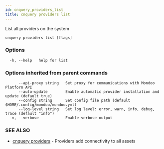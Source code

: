 ```yaml
---
id: cnquery_providers_list
title: cnquery providers list
---
```


List all providers on the system

```
cnquery providers list [flags]
```

### Options

```
  -h, --help   help for list
```

### Options inherited from parent commands

```
      --api-proxy string   Set proxy for communications with Mondoo Platform API
      --auto-update        Enable automatic provider installation and update (default true)
      --config string      Set config file path (default $HOME/.config/mondoo/mondoo.yml)
      --log-level string   Set log level: error, warn, info, debug, trace (default "info")
  -v, --verbose            Enable verbose output
```

### SEE ALSO

- [cnquery providers](cnquery_providers.md) - Providers add connectivity to all assets
